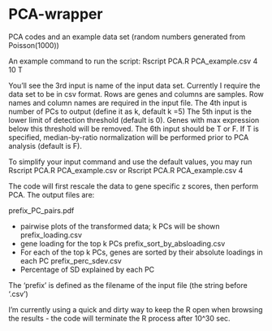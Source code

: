 # PCA-wrapper
PCA codes and an example data set (random numbers generated from Poisson(1000))

An example command to run the script:
Rscript PCA.R PCA_example.csv 4 10 T

You’ll see the 3rd input is name of the input data set. Currently I require the data set to be in csv format. Rows are genes and columns are samples. Row names and column names are required in the input file.
The 4th input is number of PCs to output (define it as k, default k =5)
The 5th input is the lower limit of detection threshold (default is 0). Genes with max expression below this threshold will be removed.
The 6th input should be T or F. If T is specified, median-by-ratio normalization will be performed prior to PCA analysis (default is F).

To simplify your input command and use the default values, you may run
Rscript PCA.R PCA_example.csv
or
Rscript PCA.R PCA_example.csv 4


The code will first rescale the data to gene specific z scores, then perform PCA.
The output files are:

prefix_PC_pairs.pdf
- pairwise plots of the transformed data; k PCs will be shown
prefix_loading.csv
- gene loading for the top k PCs
prefix_sort_by_absloading.csv
- For each of the top k PCs, genes are sorted by their absolute loadings in each PC
prefix_perc_sdev.csv
- Percentage of SD explained by each PC

The ‘prefix’ is defined as the filename of the input file (the string before ‘.csv’) 


I’m currently using a quick and dirty way to keep the R open when browsing the results - the code will terminate the R process after 10^30 sec.

